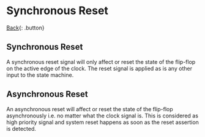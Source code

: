 # Synchronous Reset

[Back](../index.md#digital-design){: .button}

## Synchronous Reset

A synchronous reset signal will only affect or reset the state of the flip-flop on the active edge of the clock. The reset signal is applied as is any other input to the state machine.

## Asynchronous Reset

An asynchronous reset will affect or reset the state of the flip-flop asynchronously i.e. no matter what the clock signal is. This is considered as high priority signal and system reset happens as soon as the reset assertion is detected.
